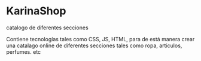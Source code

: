 # KarinaShop
catalogo de diferentes secciones

Contiene tecnologías tales como CSS, JS, HTML, para de está manera crear una catalago online de diferentes secciones tales como ropa, articulos, perfumes. etc

